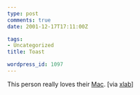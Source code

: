 ```yaml
---
type: post
comments: true
date: 2001-12-17T17:11:00Z

tags:
- Uncategorized
title: Toast

wordpress_id: 1097
---
```


This person really loves their [Mac](http://www.terra.es/personal2/ximacs/g31.html ). [via [xlab](http://www.xlab.co.uk)]
